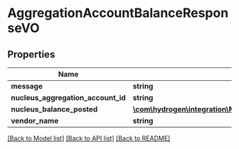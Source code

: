 # AggregationAccountBalanceResponseVO

## Properties
Name | Type | Description | Notes
------------ | ------------- | ------------- | -------------
**message** | **string** |  | [optional] 
**nucleus_aggregation_account_id** | **string** |  | [optional] 
**nucleus_balance_posted** | [**\com\hydrogen\integration\Model\AggregationAccountBalance**](AggregationAccountBalance.md) |  | [optional] 
**vendor_name** | **string** |  | [optional] 

[[Back to Model list]](../README.md#documentation-for-models) [[Back to API list]](../README.md#documentation-for-api-endpoints) [[Back to README]](../README.md)


